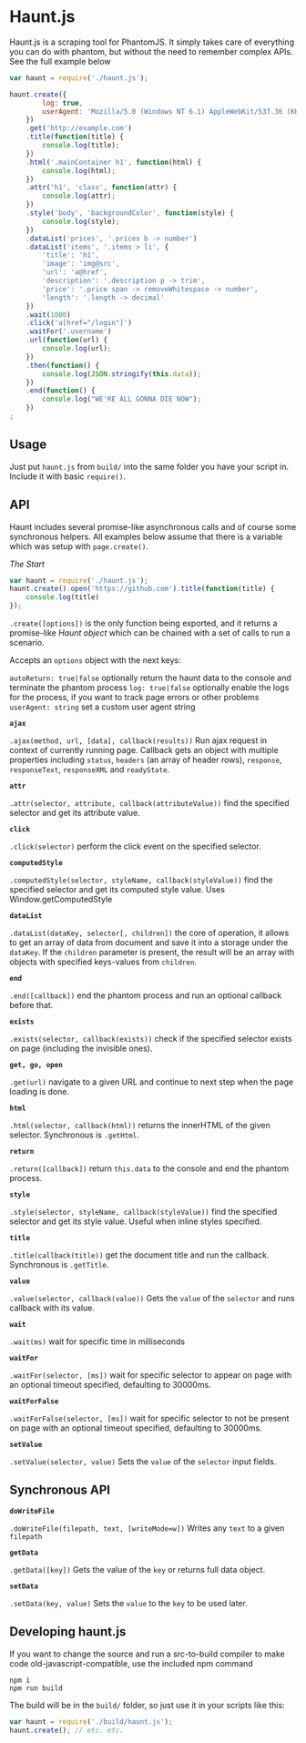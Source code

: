 # Haunt.js

Haunt.js is a scraping tool for PhantomJS. It simply takes care of everything you can do with phantom, but without the need to remember complex APIs. See the full example below


```javascript
var haunt = require('./haunt.js');

haunt.create({ 
        log: true,
        userAgent: 'Mozilla/5.0 (Windows NT 6.1) AppleWebKit/537.36 (KHTML, like Gecko) Chrome/41.0.2228.0 Safari/537.36'
    })
    .get('http://example.com')
    .title(function(title) {
        console.log(title);
    })
    .html('.mainContainer h1', function(html) {
        console.log(html);
    })
    .attr('h1', 'class', function(attr) {
        console.log(attr);
    })
    .style('body', 'backgroundColor', function(style) {
        console.log(style);
    })
    .dataList('prices', '.prices b -> number')
    .dataList('items', '.items > li', {
        'title': 'h1',
        'image': 'img@src',
        'url': 'a@href',
        'description': '.description p -> trim',
        'price': '.price span -> removeWhitespace -> number',
        'length': '.length -> decimal'
    })
    .wait(1000)
    .click('a[href="/login"]')
    .waitFor('.username')
    .url(function(url) {
        console.log(url);
    })
    .then(function() {
        console.log(JSON.stringify(this.data));
    })
    .end(function() {
        console.log("WE'RE ALL GONNA DIE NOW");
    })
;
```

## Usage

Just put `haunt.js` from `build/` into the same folder you have your script in. Include it with basic `require()`.

## API

Haunt includes several promise-like asynchronous calls and of course some synchronous helpers. All examples below assume that there is a variable which was setup with `page.create()`.

*The Start*

```javascript
var haunt = require('./haunt.js');
haunt.create().open('https://github.com').title(function(title) {
    console.log(title)
});
```

`.create([options])` is the only function being exported, and it returns a promise-like *Haunt object* which can be chained with a set of calls to run a scenario.

Accepts an `options` object with the next keys:

`autoReturn: true|false` optionally return the haunt data to the console and terminate the phantom process
`log: true|false` optionally enable the logs for the process, if you want to track page errors or other problems
`userAgent: string` set a custom user agent string

**`ajax`**

`.ajax(method, url, [data], callback(results))` Run ajax request in context of currently running page. Callback gets an object with multiple properties including `status`, `headers` (an array of header rows), `response`, `responseText`, `responseXML` and `readyState`.

**`attr`**

`.attr(selector, attribute, callback(attributeValue))` find the specified selector and get its attribute value.

**`click`**

`.click(selector)` perform the click event on the specified selector.

**`computedStyle`**

`.computedStyle(selector, styleName, callback(styleValue))` find the specified selector and get its computed style value. Uses Window.getComputedStyle

**`dataList`**

`.dataList(dataKey, selector[, children])` the core of operation, it allows to get an array of data from document and save it into a storage under the `dataKey`. If the `children` parameter is present, the result will be an array with objects with specified keys-values from `children`.  

**`end`**

`.end([callback])` end the phantom process and run an optional callback before that.

**`exists`**

`.exists(selector, callback(exists))` check if the specified selector exists on page (including the invisible ones).

**`get, go, open`**

`.get(url)` navigate to a given URL and continue to next step when the page loading is done.

**`html`**

`.html(selector, callback(html))` returns the innerHTML of the given selector. Synchronous is `.getHtml`.

**`return`**

`.return([callback])` return `this.data` to the console and end the phantom process.

**`style`**

`.style(selector, styleName, callback(styleValue))` find the specified selector and get its style value. Useful when inline styles specified.

**`title`**

`.title(callback(title))` get the document title and run the callback. Synchronous is `.getTitle`.

**`value`**

`.value(selector, callback(value))` Gets the `value` of the `selector` and runs callback with its value.

**`wait`**

`.wait(ms)` wait for specific time in milliseconds

**`waitFor`**

`.waitFor(selector, [ms])` wait for specific selector to appear on page with an optional timeout specified, defaulting to 30000ms.

**`waitForFalse`**

`.waitForFalse(selector, [ms])` wait for specific selector to not be present on page with an optional timeout specified, defaulting to 30000ms.

**`setValue`**

`.setValue(selector, value)` Sets the `value` of the `selector` input fields.

## Synchronous API

**`doWriteFile`**

`.doWriteFile(filepath, text, [writeMode=w])` Writes any `text` to a given `filepath`

**`getData`**

`.getData([key])` Gets the value of the `key` or returns full data object.

**`setData`**

`.setData(key, value)` Sets the `value` to the `key` to be used later. 



## Developing haunt.js

If you want to change the source and run a src-to-build compiler to make code old-javascript-compatible, use the included npm command

```
npm i
npm run build
```

The build will be in the `build/` folder, so just use it in your scripts like this:

```javascript
var haunt = require('./build/haunt.js');
haunt.create(); // etc. etc.
```